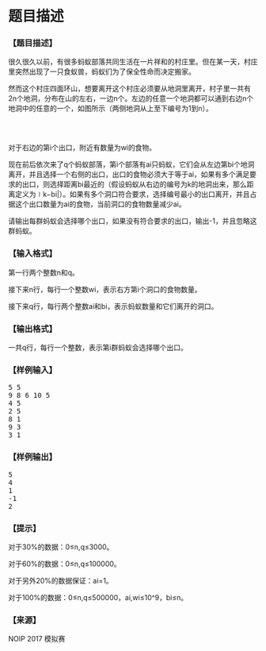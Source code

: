 # 题目描述


<h3>
【题目描述】
</h3>
<p>
很久很久以前，有很多蚂蚁部落共同生活在一片祥和的村庄里。但在某一天，村庄里突然出现了一只食蚁兽，蚂蚁们为了保全性命而决定搬家。
</p>
<p>
然而这个村庄四面环山，想要离开这个村庄必须要从地洞里离开，村子里一共有2n个地洞，分布在山的左右，一边n个。左边的任意一个地洞都可以通到右边n个地洞中的任意的一个，如图所示（两侧地洞从上至下编号为1到n）。
</p>
<p>
<img src="https://res.jisuanke.com/img/upload/20171020/3e4f6d40faf3fd13f7fbfdccbb15964d3e84b4a8.png" alt=""/> 
</p>
<p>
<br/>
</p>
<p>
对于右边的第i个出口，附近有数量为wi的食物。
</p>
<p>
现在前后依次来了q个蚂蚁部落，第i个部落有ai只蚂蚁，它们会从左边第bi个地洞离开，并且选择一个右侧的出口，出口的食物必须大于等于ai，如果有多个满足要求的出口，则选择距离bi最近的（假设蚂蚁从右边的编号为k的地洞出来，那么距离定义为∣k−bi|）。如果有多个洞口符合要求，选择编号最小的出口离开，并且占据这个出口数量为ai的食物，当前洞口的食物数量减少ai。
</p>
<p>
请输出每群蚂蚁会选择哪个出口，如果没有符合要求的出口，输出-1，并且忽略这群蚂蚁。
</p>
<h3>
【输入格式】
</h3>
<p>
第一行两个整数n和q。
</p>
<p>
接下来n行，每行一个整数wi，表示右方第i个洞口的食物数量。
</p>
<p>
接下来q行，每行两个整数ai和bi，表示蚂蚁数量和它们离开的洞口。
</p>
<h3>
【输出格式】
</h3>
<p>
一共q行，每行一个整数，表示第i群蚂蚁会选择哪个出口。
</p>
<h3>
【样例输入】
</h3>
<pre>5 5
9 8 6 10 5
4 5
2 5
8 1
9 3
3 1
</pre>
<h3>
【样例输出】
</h3>
<pre>5
4
1
-1
2
</pre>
<h3>
【提示】
</h3>
<p>
对于30%的数据：0≤n,q≤3000。
</p>
<p>
对于60%的数据：0≤n,q≤100000。
</p>
<p>
对于另外20%的数据保证：ai=1。
</p>
<p>
对于100%的数据：0≤n,q≤500000，ai,wi≤10^9，bi≤n。
</p>
<h3>
【来源】
</h3>
<p>
NOIP 2017 模拟赛
</p>
